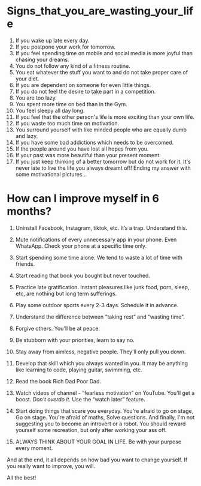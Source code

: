 # Signs_that_you_are_wasting_your_life

1. If you wake up late every day.
2. If you postpone your work for tomorrow.
3. If you feel spending time on mobile and social media is more joyful than chasing your dreams.
4. You do not follow any kind of a fitness routine.
5. You eat whatever the stuff you want to and do not take proper care of your diet.
6. If you are dependent on someone for even little things.
7. If you do not feel the desire to take part in a competition.
8. You are too lazy.
9. You spent more time on bed than in the Gym.
10. You feel sleepy all day long.
11. If you feel that the other person's life is more exciting than your own life.
12. If you waste too much time on motivation.
13. You surround yourself with like minded people who are equally dumb and lazy.
14. If you have some bad addictions which needs to be overcomed.
15. If the people around you have lost all hopes from you.
16. If your past was more beautiful than your present moment.
17. If you just keep thinking of a better tomorrow but do not work for it. It's never late to live the life you always dreamt of!! Ending     my answer with some motivational pictures…

# How can I improve myself in 6 months?

1. Uninstall Facebook, Instagram, tiktok, etc. It’s a trap. Understand this.

2. Mute notifications of every unnecessary app in your phone. Even WhatsApp. Check your phone at a specific time only.

3. Start spending some time alone. We tend to waste a lot of time with friends.

4. Start reading that book you bought but never touched.

5. Practice late gratification. Instant pleasures like junk food, porn, sleep, etc, are nothing but long term sufferings.

6. Play some outdoor sports every 2-3 days. Schedule it in advance.

7. Understand the difference between “taking rest” and “wasting time”.

8. Forgive others. You'll be at peace.

9. Be stubborn with your priorities, learn to say no.

10. Stay away from aimless, negative people. They'll only pull you down.

11. Develop that skill which you always wanted in you. It may be anything like learning to code, playing guitar, swimming, etc.

12. Read the book Rich Dad Poor Dad.

13. Watch videos of channel - “fearless motivation” on YouTube. You'll get a boost. *Don't overdo it*. Use the “watch later” feature.

14. Start doing things that scare you everyday. You're afraid to go on stage, Go on stage. You're afraid of maths, Solve questions.
    And finally, I'm not suggesting you to become an introvert or a robot. You should reward yourself some recreation, but only after       working your ass off.

15. ALWAYS THINK ABOUT YOUR GOAL IN LIFE. Be with your purpose every moment.


And at the end, it all depends on how bad you want to change yourself. If you really want to improve, you will.

All the best!
